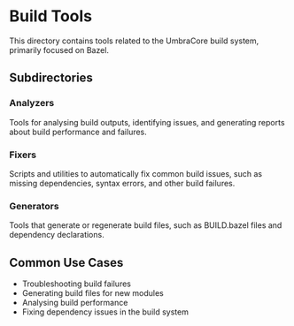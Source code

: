 # Build Tools

This directory contains tools related to the UmbraCore build system, primarily focused on Bazel.

## Subdirectories

### Analyzers
Tools for analysing build outputs, identifying issues, and generating reports about build performance and failures.

### Fixers
Scripts and utilities to automatically fix common build issues, such as missing dependencies, syntax errors, and other build failures.

### Generators
Tools that generate or regenerate build files, such as BUILD.bazel files and dependency declarations.

## Common Use Cases

- Troubleshooting build failures
- Generating build files for new modules
- Analysing build performance
- Fixing dependency issues in the build system
